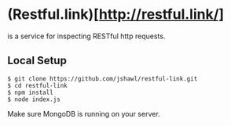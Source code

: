 # (Restful.link)[http://restful.link/]

is a service for inspecting RESTful http requests.

## Local Setup

    $ git clone https://github.com/jshawl/restful-link.git
    $ cd restful-link
    $ npm install
    $ node index.js

Make sure MongoDB is running on your server.